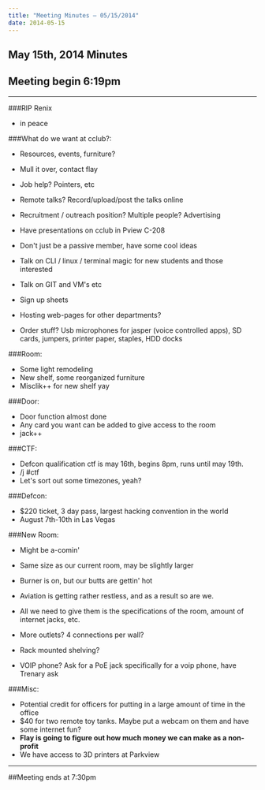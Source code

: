 ```yaml
---
title: "Meeting Minutes – 05/15/2014"
date: 2014-05-15
---
```

## May 15th, 2014 Minutes

## Meeting begin 6:19pm

 - - -

###RIP Renix

* in peace

###What do we want at cclub?:
* Resources, events, furniture?
* Mull it over, contact flay
* Job help?  Pointers, etc
* Remote talks?  Record/upload/post the talks online
* Recruitment / outreach position?  Multiple people?  Advertising
* Have presentations on cclub in Pview C-208
* Don't just be a passive member, have some cool ideas
* Talk on CLI / linux / terminal magic for new students and those interested
* Talk on GIT and VM's etc
* Sign up sheets
* Hosting web-pages for other departments?

* Order stuff?  Usb microphones for jasper (voice controlled apps), SD cards, jumpers, printer paper, staples, HDD docks

###Room:
* Some light remodeling
* New shelf, some reorganized furniture
* Misclik++ for new shelf yay

###Door:
* Door function almost done
* Any card you want can be added to give access to the room
* jack++

###CTF:
* Defcon qualification ctf is may 16th, begins 8pm, runs until may 19th.
* /j #ctf
* Let's sort out some timezones, yeah?

###Defcon:
* $220 ticket, 3 day pass, largest hacking convention in the world
* August 7th-10th in Las Vegas

###New Room:
* Might be a-comin'
* Same size as our current room, may be slightly larger
* Burner is on, but our butts are gettin' hot

* Aviation is getting rather restless, and as a result so are we.  
* All we need to give them is the specifications of the room, amount of internet jacks, etc.  
* More outlets?  4 connections per wall?
* Rack mounted shelving?
* VOIP phone?  Ask for a PoE jack specifically for a voip phone, have Trenary ask

###Misc:
* Potential credit for officers for putting in a large amount of time in the office
* $40 for two remote toy tanks.  Maybe put a webcam on them and have some internet fun?
* __Flay is going to figure out how much money we can make as a non-profit__
* We have access to 3D printers at Parkview

- - - 

##Meeting ends at 7:30pm
